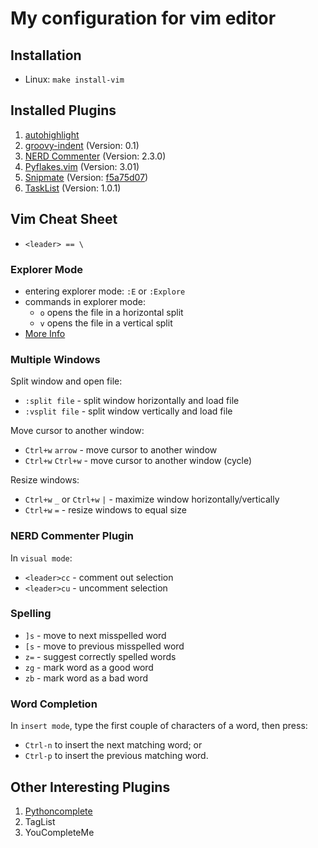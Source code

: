 # My configuration for vim editor


## Installation

- Linux: `make install-vim`


## Installed Plugins

1. [autohighlight](http://vim.wikia.com/wiki/Auto_highlight_current_word_when_idle)
2. [groovy-indent](http://www.vim.org/scripts/script.php?script_id=2961) (Version: 0.1)
3. [NERD Commenter](http://www.vim.org/scripts/script.php?script_id=1218) (Version: 2.3.0)
4. [Pyflakes.vim](http://www.vim.org/scripts/script.php?script_id=2441) (Version: 3.01)
5. [Snipmate](http://www.vim.org/scripts/script.php?script_id=2540)
   (Version: [f5a75d07](https://github.com/msanders/snipmate.vim/commit/f5a75d075d3c005ebe69e3f5e56cf99516e8aa3b))
6. [TaskList](http://www.vim.org/scripts/script.php?script_id=2607) (Version: 1.0.1)


## Vim Cheat Sheet

- `<leader> == \`

### Explorer Mode

- entering explorer mode: `:E` or `:Explore`
- commands in explorer mode:
  * `o` opens the file in a horizontal split
  * `v` opens the file in a vertical split
- [More Info](https://blog.mozhu.info/vimmers-you-dont-need-nerdtree-18f627b561c3#.tx7chsi61)

### Multiple Windows

Split window and open file:
- `:split file` - split window horizontally and load file
- `:vsplit file` - split window vertically and load file

Move cursor to another window:
- `Ctrl+w` `arrow` - move cursor to another window
- `Ctrl+w` `Ctrl+w` - move cursor to another window (cycle)

Resize windows:
- `Ctrl+w` `_` or `Ctrl+w` `|` - maximize window horizontally/vertically
- `Ctrl+w` `=` - resize windows to equal size

### NERD Commenter Plugin

In `visual mode`:
- `<leader>cc` - comment out selection
- `<leader>cu` - uncomment selection

### Spelling

- `]s` - move to next misspelled word
- `[s` - move to previous misspelled word
- `z=` - suggest correctly spelled words
- `zg` - mark word as a good word
- `zb` - mark word as a bad word

### Word Completion

In `insert mode`, type the first couple of characters of a word, then press:
  - `Ctrl-n` to insert the next matching word; or
  - `Ctrl-p` to insert the previous matching word.


## Other Interesting Plugins

1. [Pythoncomplete](http://www.vim.org/scripts/script.php?script_id=1542)
2. TagList
3. YouCompleteMe
